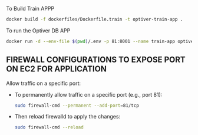 To Build Train APPP
```bash
docker build -f dockerfiles/Dockerfile.train -t optiver-train-app .
```

To run the Optiver DB APP 
```bash
docker run -d --env-file $(pwd)/.env -p 81:8001 --name train-app optiver-train-app
```

## FIREWALL CONFIGURATIONS TO EXPOSE PORT ON EC2 FOR APPLICATION

Allow traffic on a specific port:
- To permanently allow traffic on a specific port (e.g., port 81):
    ```bash
    sudo firewall-cmd --permanent --add-port=81/tcp
    ```
- Then reload firewalld to apply the changes:
    ```bash
    sudo firewall-cmd --reload
    ```


